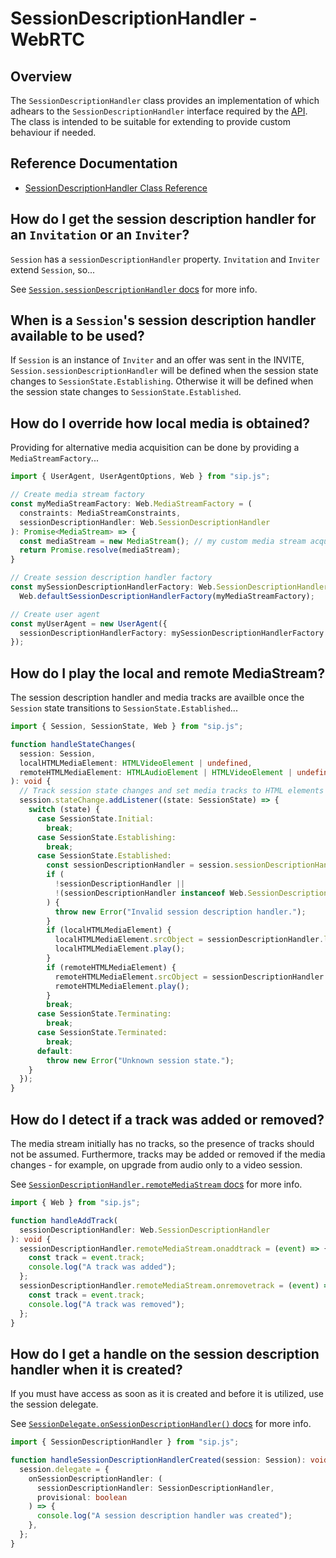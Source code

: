 # SessionDescriptionHandler - WebRTC

## Overview

The `SessionDescriptionHandler` class provides an implementation of which adhears to the `SessionDescriptionHandler` interface required by the [API](./api.md). The class is intended to be suitable for extending to provide custom behaviour if needed.

## Reference Documentation

* [SessionDescriptionHandler Class Reference](./session-description-handler/sip.js.md)

## How do I get the session description handler for an `Invitation` or an `Inviter`?

`Session` has a `sessionDescriptionHandler` property. `Invitation` and `Inviter` extend `Session`, so...

See [`Session.sessionDescriptionHandler` docs](./api/sip.js.session.sessiondescriptionhandler.md) for more info.

## When is a `Session`'s session description handler available to be used?

If `Session` is an instance of `Inviter` and an offer was sent in the INVITE, `Session.sessionDescriptionHandler` will be defined when the session state changes to `SessionState.Establishing`. Otherwise it will be defined when the session state changes to `SessionState.Established`.


## How do I override how local media is obtained?

Providing for alternative media acquisition can be done by providing a `MediaStreamFactory`...

```ts
import { UserAgent, UserAgentOptions, Web } from "sip.js";

// Create media stream factory
const myMediaStreamFactory: Web.MediaStreamFactory = (
  constraints: MediaStreamConstraints,
  sessionDescriptionHandler: Web.SessionDescriptionHandler
): Promise<MediaStream> => {
  const mediaStream = new MediaStream(); // my custom media stream acquisition
  return Promise.resolve(mediaStream);
}

// Create session description handler factory
const mySessionDescriptionHandlerFactory: Web.SessionDescriptionHandlerFactory = 
  Web.defaultSessionDescriptionHandlerFactory(myMediaStreamFactory);

// Create user agent
const myUserAgent = new UserAgent({
  sessionDescriptionHandlerFactory: mySessionDescriptionHandlerFactory
});
```


## How do I play the local and remote MediaStream?

The session description handler and media tracks are availble once the `Session` state transitions to `SessionState.Established`...

```ts
import { Session, SessionState, Web } from "sip.js";

function handleStateChanges(
  session: Session,
  localHTMLMediaElement: HTMLVideoElement | undefined,
  remoteHTMLMediaElement: HTMLAudioElement | HTMLVideoElement | undefined,
): void {
  // Track session state changes and set media tracks to HTML elements when they become available.
  session.stateChange.addListener((state: SessionState) => {
    switch (state) {
      case SessionState.Initial:
        break;
      case SessionState.Establishing:
        break;
      case SessionState.Established:
        const sessionDescriptionHandler = session.sessionDescriptionHandler;
        if (
          !sessionDescriptionHandler ||
          !(sessionDescriptionHandler instanceof Web.SessionDescriptionHandler)
        ) {
          throw new Error("Invalid session description handler.");
        }
        if (localHTMLMediaElement) {
          localHTMLMediaElement.srcObject = sessionDescriptionHandler.localMediaStream;
          localHTMLMediaElement.play();
        }
        if (remoteHTMLMediaElement) {
          remoteHTMLMediaElement.srcObject = sessionDescriptionHandler.remoteMediaStream;
          remoteHTMLMediaElement.play();
        }
        break;
      case SessionState.Terminating:
        break;
      case SessionState.Terminated:
        break;
      default:
        throw new Error("Unknown session state.");
    }
  });
}
```

## How do I detect if a track was added or removed?

The media stream initially has no tracks, so the presence of tracks should not be assumed. Furthermore, tracks may be added or removed if the media changes - for example, on upgrade from audio only to a video session.

See [`SessionDescriptionHandler.remoteMediaStream` docs](./session-description-handler/sip.js.sessiondescriptionhandler.remotemediastream.md) for more info.

```ts
import { Web } from "sip.js";

function handleAddTrack(
  sessionDescriptionHandler: Web.SessionDescriptionHandler
): void {
  sessionDescriptionHandler.remoteMediaStream.onaddtrack = (event) => {
    const track = event.track;
    console.log("A track was added");
  };
  sessionDescriptionHandler.remoteMediaStream.onremovetrack = (event) => {
    const track = event.track;
    console.log("A track was removed");
  };
}
```

## How do I get a handle on the session description handler when it is created?

If you must have access as soon as it is created and before it is utilized, use the session delegate.

See [`SessionDelegate.onSessionDescriptionHandler()` docs](./api/sip.js.sessiondelegate.onsessiondescriptionhandler.md) for more info.

```ts
import { SessionDescriptionHandler } from "sip.js";

function handleSessionDescriptionHandlerCreated(session: Session): void {
  session.delegate = {
    onSessionDescriptionHandler: (
      sessionDescriptionHandler: SessionDescriptionHandler,
      provisional: boolean
    ) => {
      console.log("A session description handler was created");
    },
  };
}
```